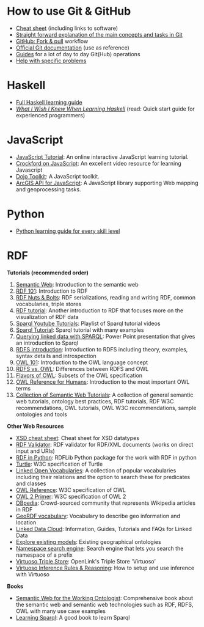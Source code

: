 How to use Git & GitHub
=======================
- [Cheat sheet](https://services.github.com/resources/) (including links to software)
- [Straight forward explanation of the main concepts and tasks in Git](https://rogerdudler.github.io/git-guide/)
- [GitHub: Fork & pull](https://help.github.com/articles/using-pull-requests/#fork--pull) workflow
- [Official Git documentation](http://git-scm.com/doc) (use as reference)
- [Guides](https://guides.github.com/) for a lot of day to day Git(Hub) operations
- [Help with specific problems](https://help.github.com/)

Haskell
=======
- [Full Haskell learning guide](https://github.com/bitemyapp/learnhaskell)
- [*What I Wish I Knew When Learning Haskell*](http://dev.stephendiehl.com/hask/) (read: Quick start guide for experienced programmers)

JavaScript
==========
- [JavaScript Tutorial](https://www.w3schools.com/js/): An online interactive JavaScript learning tutorial.
- [Crockford on JavaScript](https://www.youtube.com/playlist?list=PL7664379246A246CB): An excellent video resource for learning Javascript
- [Dojo Toolkit](https://dojotoolkit.org/): A JavaScript toolkit.
- [ArcGIS API for JavaScript](https://developers.arcgis.com/javascript/): A JavaScript library supporting Web mapping and geoprocessing tasks.

Python
======
- [Python learning guide for every skill level](http://www.learnpython.org/)

RDF
===

**Tutorials (recommended order)**

1.  [Semantic Web](http://www.cambridgesemantics.com/semantic-university/introduction-semantic-web-0): Introduction to the semantic web
2.  [RDF 101](http://www.cambridgesemantics.com/semantic-university/rdf-101): Introduction to RDF
3.  [RDF Nuts & Bolts](http://www.cambridgesemantics.com/semantic-university/rdf-nuts-bolts): RDF serializations, reading and writing RDF, common vocabularies, triple stores
4.   [RDF tutorial](http://www.linkeddatatools.com/introducing-rdf): Another introduction to RDF that focuses more on the visualization of RDF data
5.  [Sparql Youtube Tutorials](https://www.youtube.com/watch?v=r7N7s1yejFQ&list=PLea0WJq13cnA6k4B6Tr1ljj2nleUl9dZt): Playlist of Sparql tutorial videos
6.  [Sparql Tutorial](http://www.linkeddatatools.com/querying-semantic-data): Sparql tutorial with many examples
7.  [Querying linked data with SPARQL](http://www.cambridgesemantics.com/semantic-university/sparql-by-example): Power Point presentation that gives an introduction to Sparql
8.  [RDFS introduction](http://www.cambridgesemantics.com/semantic-university/rdfs-introduction): Introduction to RDFS including theory, examples, syntax details and introspection
9.  [OWL 101](http://www.cambridgesemantics.com/semantic-university/owl-101): Introduction to the OWL language concept
10. [RDFS vs. OWL](http://www.cambridgesemantics.com/semantic-university/rdfs-vs-owl): Differences between RDFS and OWL
11. [Flavors of OWL](http://www.cambridgesemantics.com/semantic-university/flavors-owl): Subsets of the OWL specification
12. [OWL Reference for Humans](http://www.cambridgesemantics.com/semantic-university/owl-reference-humans): Introduction to the most important OWL terms
13. [Collection of Semantic Web Tutorials](http://www.w3.org/2001/sw/BestPractices/Tutorials): A collection of general semantic web tutorials, ontology best practices, RDF tutorials, RDF W3C recommendations, OWL tutorials, OWL W3C recommendations, sample ontologies and tools

**Other Web Resources**

- [XSD cheat sheet](http://www.cambridgesemantics.com/semantic-university/xsd-datatype-cheat-sheet): Cheat sheet for XSD datatypes
- [RDF Validator](http://www.w3.org/RDF/Validator/): RDF validator for RDF/XML documents (works on direct input and URIs)
- [RDF in Python](https://github.com/RDFLib): RDFLib Python package for the work with RDF in python
- [Turtle](http://www.w3.org/TR/turtle/): W3C specification of Turtle
- [Linked Open Vocabularies](http://lov.okfn.org/dataset/lov): A collection of popular vocabularies including their relations and the option to search these for predicates and classes
- [OWL Reference](http://www.w3.org/TR/owl-ref/): W3C specification of OWL
- [OWL 2 Primer](http://www.w3.org/TR/2009/WD-owl2-primer-20090421/): W3C specification of OWL 2
- [DBpedia](http://dbpedia.org/About): Crowd-sourced community that represents Wikipedia articles in RDF
- [GeoRDF vocabulary](http://www.w3.org/wiki/GeoRDF): Vocabulary to describe geo information and location
- [Linked Data Cloud](http://linkeddata.org): Information, Guides, Tutorials and FAQs for Linked Data
- [Explore existing models](http://wiki.csiro.au/display/SIRF/FeatureTypeCatalog): Existing geographical ontologies
- [Namespace search engine](http://prefix.cc/): Search engine that lets you search the namespace of a prefix
- [Virtuoso Triple Store](http://virtuoso.openlinksw.com/): OpenLink's Triple Store 'Virtuoso'
- [Virtuoso Inference Rules & Reasoning](http://docs.openlinksw.com/virtuoso/rdfsparqlrule.html): How to setup and use inference with Virtuoso

**Books**

- [Semantic Web for the Working Ontologist](http://workingontologist.org/): Comprehensive book about the semantic web and semantic web technologies such as RDF, RDFS, OWL with many use case examples
- [Learning Sparql](http://www.learningsparql.com/): A good book to learn Sparql
